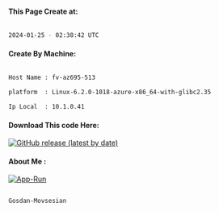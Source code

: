 
   
#### This Page Create at:

```bash

2024-01-25 - 02:38:42 UTC

```

#### Create By Machine:

```bash

Host Name : fv-az695-513

platform  : Linux-6.2.0-1018-azure-x86_64-with-glibc2.35

Ip Local  : 10.1.0.41

```
#### Download This code Here:

[![GitHub release (latest by date)](https://img.shields.io/github/v/release/Gosdan-Movsesian/Gosdan?style=for-the-badge&label=Download)](https://github.com/Gosdan-Movsesian/Gosdan/releases) 

</p> 

#### About Me :

[![App-Run](https://github.com/Gosdan-Movsesian/Gosdan/actions/workflows/App-Run.yml/badge.svg)](https://github.com/Gosdan-Movsesian/Gosdan/actions/workflows/App-Run.yml)

```bash

Gosdan-Movsesian

```

